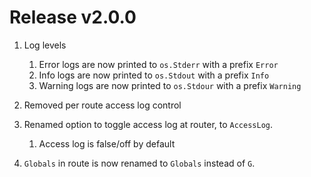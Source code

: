 # Release v2.0.0

1. Log levels
	1. Error logs are now printed to `os.Stderr` with a prefix `Error`
	2. Info logs are now printed to `os.Stdout` with a prefix `Info`
	3. Warning logs are now printed to `os.Stdour` with a prefix `Warning`

2. Removed per route access log control
3. Renamed option to toggle access log at router, to `AccessLog`.
	1. Access log is false/off by default
4. `Globals` in route is now renamed to `Globals` instead of `G`.